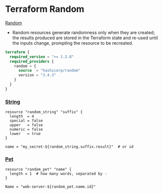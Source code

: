 # Terraform Random


[Random](https://registry.terraform.io/providers/hashicorp/random/latest/docs)

- Random resources generate randomness only when they are created; the results produced are stored in the Terraform state and re-used until the inputs change, prompting the resource to be recreated.

```terraform
terraform {
  required_version = ">= 1.2.8"
  required_providers {
    random = {
      source  = "hashicorp/random"
      version = "3.4.3"
    }
  }
}
```

### [String](https://registry.terraform.io/providers/hashicorp/random/latest/docs/resources/string) 

```HCL
resource "random_string" "suffix" {
  length  = 4
  special = false
  upper   = false
  numeric = false
  lower   = true
}

name = "my_secret-${random_string.suffix.result}"  # or id
```

### [Pet](https://registry.terraform.io/providers/hashicorp/random/latest/docs/resources/pet)

```HCL
resource "random_pet" "name" {
  length = 1  # how many words, separated by -
}

Name = "web-server-${random_pet.name.id}"
```
